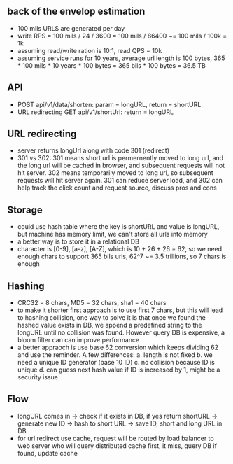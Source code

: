 ## back of the envelop estimation
* 100 mils URLS are generated per day
* write RPS = 100 mils / 24 / 3600 = 100 mils / 86400 ~= 100 mils / 100k = 1k
* assuming read/write ration is 10:1, read QPS = 10k
* assuming service runs for 10 years, average url length is 100 bytes, 365 * 100 mils * 10 years * 100 bytes = 365 bils * 100 bytes = 36.5 TB

## API
* POST api/v1/data/shorten: param = longURL, return = shortURL
* URL redirecting GET api/v1/shortUrl: return = longURL

## URL redirecting
* server returns longUrl along with code 301 (redirect)
* 301 vs 302: 301 means short url is permernently moved to long url, and the long url will be cached in browser, and subsequent requests will not hit server. 302 means temporarily moved to long url, so subsequent requests will hit server again. 301 can reduce server load, and 302 can help track the click count and request source, discuss pros and cons

## Storage
* could use hash table where the key is shortURL and value is longURL, but machine has memory limit, we can't store all urls into memory
* a better way is to store it in a relational DB
* character is [0-9], [a-z], [A-Z], which is 10 + 26 + 26 = 62, so we need enough chars to support 365 bils urls, 62^7 ~= 3.5 trillions, so 7 chars is enough

## Hashing
* CRC32 = 8 chars, MD5 = 32 chars, sha1 = 40 chars
* to make it shorter first approach is to use first 7 chars, but this will lead to hashing collision, one way to solve it is that once we found the hashed value exists in DB, we append a predefined string to the longURL until no collision was found. However query DB is expensive, a bloom filter can can improve performance
* a better appraoch is use base 62 conversion which keeps dividing 62 and use the reminder. A few differences: a. length is not fixed b. we need a unique ID generator (base 10 ID) c. no collision because ID is unique d. can guess next hash value if ID is increased by 1, might be a security issue

## Flow
* longURL comes in -> check if it exists in DB, if yes return shortURL -> generate new ID -> hash to short URL -> save ID, short and long URL in DB
* for url redirect use cache, request will be routed by load balancer to web server who will query distributed cache first, it miss, query DB if found, update cache
